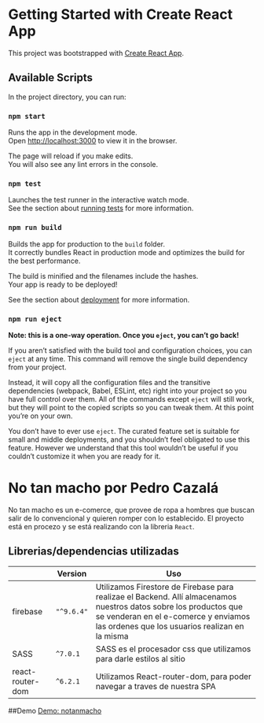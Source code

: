 # Getting Started with Create React App

This project was bootstrapped with [Create React App](https://github.com/facebook/create-react-app).

## Available Scripts

In the project directory, you can run:

### `npm start`

Runs the app in the development mode.\
Open [http://localhost:3000](http://localhost:3000) to view it in the browser.

The page will reload if you make edits.\
You will also see any lint errors in the console.

### `npm test`

Launches the test runner in the interactive watch mode.\
See the section about [running tests](https://facebook.github.io/create-react-app/docs/running-tests) for more information.

### `npm run build`

Builds the app for production to the `build` folder.\
It correctly bundles React in production mode and optimizes the build for the best performance.

The build is minified and the filenames include the hashes.\
Your app is ready to be deployed!

See the section about [deployment](https://facebook.github.io/create-react-app/docs/deployment) for more information.

### `npm run eject`

**Note: this is a one-way operation. Once you `eject`, you can’t go back!**

If you aren’t satisfied with the build tool and configuration choices, you can `eject` at any time. This command will remove the single build dependency from your project.

Instead, it will copy all the configuration files and the transitive dependencies (webpack, Babel, ESLint, etc) right into your project so you have full control over them. All of the commands except `eject` will still work, but they will point to the copied scripts so you can tweak them. At this point you’re on your own.

You don’t have to ever use `eject`. The curated feature set is suitable for small and middle deployments, and you shouldn’t feel obligated to use this feature. However we understand that this tool wouldn’t be useful if you couldn’t customize it when you are ready for it.

# No tan macho por Pedro Cazalá
No tan macho es un e-comerce, que provee de ropa a hombres que buscan salir de lo convencional y quieren romper con lo establecido.
El proyecto está en procezo y se está realizando con la libreria `React`.
## Librerias/dependencias utilizadas

|                |Version                        |Uso                          |
|----------------|-------------------------------|-----------------------------|
|firebase        |`"^9.6.4"`                     |Utilizamos Firestore de Firebase para realizae el Backend. Allí almacenamos nuestros datos sobre los productos que se venderan en el e-comerce y enviamos las ordenes que los usuarios realizan en la misma|
|SASS            |`^7.0.1`                       |SASS es el procesador css que utilizamos para darle estilos al sitio|
|react-router-dom|`^6.2.1`                       |Utilizamos React-router-dom, para poder navegar a traves de nuestra SPA|

##Demo
[Demo: notanmacho](https://notanmacho.netlify.app/)
